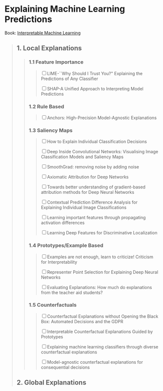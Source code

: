 # Explaining Machine Learning Predictions
Book: [Interpretable Machine Learning][1]
>## 1. Local Explanations
>>### 1.1 Feature Importance
>>>  <p><input type="checkbox"/>LIME-``Why Should I Trust You?" Explaining the Predictions of Any Classifier</p>  
>>>  <p><input type="checkbox"/>SHAP-A Unified Approach to Interpreting Model Predictions</p>  
>>### 1.2 Rule Based
>>>  <p><input type="checkbox"/>Anchors: High-Precision Model-Agnostic Explanations</p>  
>>### 1.3 Saliency Maps
>>>  <p><input type="checkbox"/>How to Explain Individual Classification Decisions</p>  
>>>  <p><input type="checkbox"/>Deep Inside Convolutional Networks: Visualising Image Classification Models and Saliency Maps</p>
>>>  <p><input type="checkbox"/>SmoothGrad: removing noise by adding noise</p>  
>>>  <p><input type="checkbox"/>Axiomatic Attribution for Deep Networks</p>
>>>  <p><input type="checkbox"/>Towards better understanding of gradient-based attribution methods for Deep Neural Networks</p>  
>>>  <p><input type="checkbox"/>Contextual Prediction Difference Analysis for Explaining Individual Image Classifications</p>
>>>  <p><input type="checkbox"/>Learning important features through propagating activation differences</p>  
>>>  <p><input type="checkbox"/>Learning Deep Features for Discriminative Localization</p>  
>>### 1.4 Prototypes/Example Based
>>>  <p><input type="checkbox"/>Examples are not enough, learn to criticize! Criticism for Interpretability</p>
>>>  <p><input type="checkbox"/>Representer Point Selection for Explaining Deep Neural Networks</p>
>>>  <p><input type="checkbox"/>Evaluating Explanations: How much do explanations from the teacher aid students?</p>
>>### 1.5 Counterfactuals
>>>  <p><input type="checkbox"/>Counterfactual Explanations without Opening the Black Box: Automated Decisions and the GDPR</p>
>>>  <p><input type="checkbox"/>Interpretable Counterfactual Explanations Guided by Prototypes</p>
>>>  <p><input type="checkbox"/>Explaining machine learning classifiers through diverse counterfactual explanations</p>
>>>  <p><input type="checkbox"/>Model-agnostic counterfactual explanations for consequential decisions</p>
>## 2. Global Explanations



[1]:https://christophm.github.io/interpretable-ml-book/example-based.html
<!-- 1. Build inherently interpretable predictive models (e.g. Linear models, Decision Trees)

It certain settins, accuracy-interpretability trade offs may exist.
 
2. Explain pre-built models in a post-hoc manner (e.g. LIME, Teacher-student)


If you can build an interpretable model which is also adequately accurate for your setting, DI IT!


Otherwise, post hoc explanations come to the rescure!


What is an Explanation?

Defination: Interpretable description of the model behavior
Faithful: 
 :

Global explanation may be too complicated 
Defination: Interpretable description of the model behavior in a target neighborhood


Local Explanations vs. Global explanations
1. Explain individual predictions                                                 vs      explain complete behavior of the model 
2. Help unearth biases in the local neighborhood of a given instance              vs      Help shed light on big picture biases affeting larger subgroups
3. Help vet if individual predictions are being made for the right reasons        vs      Help vet if the model, at a high level, is suitable for deployment.


Feature Importances:
    LIME:
    SHAP:Shapley Values as Importabce 

Relu based:
     Anchors: Sufficient Conditions -->